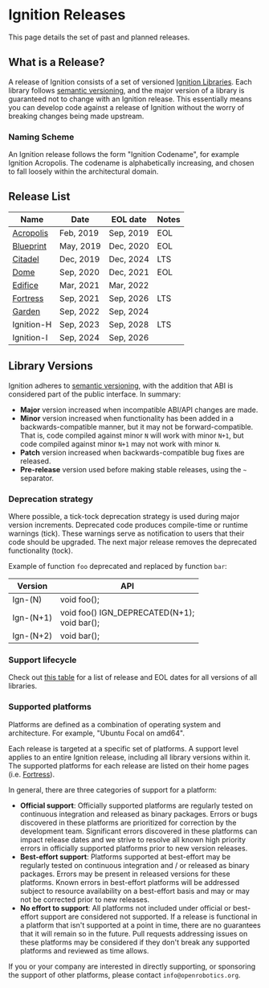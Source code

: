 # Ignition Releases

This page details the set of past and planned releases.

## What is a Release?

A release of Ignition consists of a set of versioned [Ignition Libraries](/libs). Each library follows [semantic versioning](https://semver.org), and the major version of a library is guaranteed not to change with an Ignition release. This essentially means you can develop code against a release of Ignition without the worry of breaking changes being made upstream.

### Naming Scheme

An Ignition release follows the form "Ignition Codename", for example Ignition Acropolis. The codename is alphabetically increasing, and chosen to fall loosely within the architectural domain.

## Release List

| Name                                                     | Date      | EOL date  | Notes |
|----------------------------------------------------------|-----------|-----------|-------|
| [Acropolis](https://ignitionrobotics.org/docs/acropolis) | Feb, 2019 | Sep, 2019 | EOL   |
| [Blueprint](https://ignitionrobotics.org/docs/blueprint) | May, 2019 | Dec, 2020 | EOL   |
| [Citadel](https://ignitionrobotics.org/docs/citadel)     | Dec, 2019 | Dec, 2024 | LTS   |
| [Dome](https://ignitionrobotics.org/docs/dome)           | Sep, 2020 | Dec, 2021 | EOL   |
| [Edifice](https://ignitionrobotics.org/docs/edifice)     | Mar, 2021 | Mar, 2022 |       |
| [Fortress](https://ignitionrobotics.org/docs/fortress)   | Sep, 2021 | Sep, 2026 | LTS   |
| [Garden](https://ignitionrobotics.org/docs/garden)       | Sep, 2022 | Sep, 2024 |       |
| Ignition-H                                               | Sep, 2023 | Sep, 2028 | LTS   |
| Ignition-I                                               | Sep, 2024 | Sep, 2026 |       |

## Library Versions

Ignition adheres to [semantic versioning](https://semver.org), with the
addition that ABI is considered part of the public interface. In summary:

* **Major** version increased when incompatible ABI/API changes are made.
* **Minor** version increased when functionality has been added in a
  backwards-compatible manner, but it may not be forward-compatible. That is,
  code compiled against minor `N` will work with minor `N+1`, but code compiled
  against minor `N+1` may not work with minor `N`.
* **Patch** version increased when backwards-compatible bug fixes are released.
* **Pre-release** version used before making stable releases, using the `~`
  separator.

### Deprecation strategy

Where possible, a tick-tock deprecation strategy is used during major version
increments. Deprecated code produces compile-time or runtime warnings (tick).
These warnings serve as notification to users that their code should be upgraded.
The next major release removes the deprecated functionality (tock).

Example of function `foo` deprecated and replaced by function `bar`:

Version     | API
----------- | ---
Ign-(N)     | void foo();
Ign-(N+1)   | void foo() IGN_DEPRECATED(N+1); <br> void bar();
Ign-(N+2)   | void bar();

### Support lifecycle

Check out [this table](https://github.com/ignitionrobotics/docs/blob/master/tools/versions.md)
for a list of release and EOL dates for all versions of all libraries.

### Supported platforms

Platforms are defined as a combination of operating system and architecture.
For example, "Ubuntu Focal on amd64".

Each release is targeted at a specific set of platforms. A support level applies
to an entire Ignition release, including all library versions within it. The
supported platforms for each release are listed on their home pages (i.e.
[Fortress](https://ignitionrobotics.org/docs/fortress)).

In general, there are three categories of support for a platform:

* **Official support**: Officially supported platforms are regularly tested on
  continuous integration and released as binary packages. Errors or bugs
  discovered in these platforms are prioritized for correction by the
  development team. Significant errors discovered in these platforms can impact
  release dates and we strive to resolve all known high priority errors in
  officially supported platforms prior to new version releases.
* **Best-effort support**: Platforms supported at best-effort may be regularly
  tested on continuous integration and / or released as binary packages. Errors
  may be present in released versions for these platforms. Known errors in
  best-effort platforms will be addressed subject to resource availability on a
  best-effort basis and may or may not be corrected prior to new releases.
* **No effort to support**: All platforms not included under official or
  best-effort support are considered not supported. If a release is functional
  in a platform that isn't supported at a point in time, there are no guarantees
  that it will remain so in the future. Pull requests addressing issues on these
  platforms may be considered if they don't break any supported platforms and
  reviewed as time allows.

If you or your company are interested in directly supporting, or
sponsoring the support of other platforms, please contact
`info@openrobotics.org`.

